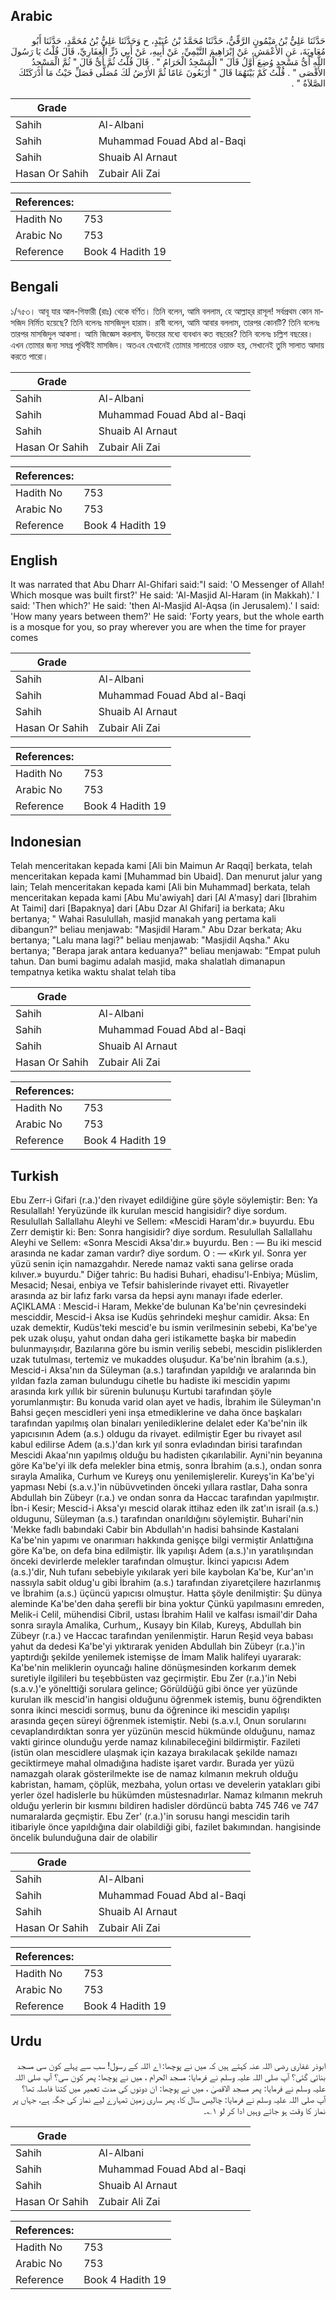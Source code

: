 ## Arabic


<div dir="rtl" lang="ar" style={{fontSize:'larger',backgroundColor:'#f8f9fa',padding:20}}>
حَدَّثَنَا عَلِيُّ بْنُ مَيْمُونٍ الرَّقِّيُّ، حَدَّثَنَا مُحَمَّدُ بْنُ عُبَيْدٍ، ح وَحَدَّثَنَا عَلِيُّ بْنُ مُحَمَّدٍ، حَدَّثَنَا أَبُو مُعَاوِيَةَ، عَنِ الأَعْمَشِ، عَنْ إِبْرَاهِيمَ التَّيْمِيِّ، عَنْ أَبِيهِ، عَنْ أَبِي ذَرٍّ الْغِفَارِيِّ، قَالَ قُلْتُ يَا رَسُولَ اللَّهِ أَىُّ مَسْجِدٍ وُضِعَ أَوَّلُ قَالَ ‏"‏ الْمَسْجِدُ الْحَرَامُ ‏"‏ ‏.‏ قَالَ قُلْتُ ثُمَّ أَىٌّ قَالَ ‏"‏ ثُمَّ الْمَسْجِدُ الأَقْصَى ‏"‏ ‏.‏ قُلْتُ كَمْ بَيْنَهُمَا قَالَ ‏"‏ أَرْبَعُونَ عَامًا ثُمَّ الأَرْضُ لَكَ مُصَلًّى فَصَلِّ حَيْثُ مَا أَدْرَكَتْكَ الصَّلاَةُ ‏"‏ ‏.‏
</div>
<div style={{backgroundColor:'#f8f9fa',padding:20, marginBottom: 10}}><table> <thead> <tr> <th>Grade</th> <th></th> </tr> </thead> <tbody> <tr><td>Sahih</td><td>Al-Albani</td></tr><tr><td>Sahih</td><td>Muhammad Fouad Abd al-Baqi</td></tr><tr><td>Sahih</td><td>Shuaib Al Arnaut</td></tr><tr><td>Hasan Or Sahih</td><td>Zubair Ali Zai</td></tr></tbody></table><table> <thead> <tr> <th>References:</th> <th></th> </tr> </thead> <tbody><tr><td>Hadith No</td><td>753</td></tr><tr><td>Arabic No</td><td>753</td></tr><tr><td>Reference</td><td>Book 4 Hadith 19</td></tr></tbody></table></div>

## Bengali


<div dir="ltr" lang="bn" style={{fontSize:'larger',backgroundColor:'#f8f9fa',padding:20}}>
১/৭৫৩। আবূ যার আল-গিফারী (রাঃ) থেকে বর্ণিত। তিনি বলেন, আমি বললাম, হে আল্লাহ্‌র রাসূল! সর্বপ্রথম কোন মাসজিদ নির্মিত হয়েছে? তিনি বলেনঃ মাসজিদুল হারাম। রাবী বলেন, আমি আবার বললাম, তারপর কোনটি? তিনি বলেনঃ তারপর মাসজিদুল আকসা। আমি জিজ্ঞেস করলাম, উভয়ের মধ্যে ব্যবধান কত বছরের? তিনি বলেনঃ চল্লিশ বছরের। এখন তোমার জন্য সমগ্র পৃথিবীই মাসজিদ। অতএব যেখানেই তোমার সালাতের ওয়াক্ত হয়, সেখানেই তুমি সালাত আদায় করতে পারো।
</div>
<div style={{backgroundColor:'#f8f9fa',padding:20, marginBottom: 10}}><table> <thead> <tr> <th>Grade</th> <th></th> </tr> </thead> <tbody> <tr><td>Sahih</td><td>Al-Albani</td></tr><tr><td>Sahih</td><td>Muhammad Fouad Abd al-Baqi</td></tr><tr><td>Sahih</td><td>Shuaib Al Arnaut</td></tr><tr><td>Hasan Or Sahih</td><td>Zubair Ali Zai</td></tr></tbody></table><table> <thead> <tr> <th>References:</th> <th></th> </tr> </thead> <tbody><tr><td>Hadith No</td><td>753</td></tr><tr><td>Arabic No</td><td>753</td></tr><tr><td>Reference</td><td>Book 4 Hadith 19</td></tr></tbody></table></div>

## English


<div dir="ltr" lang="en" style={{fontSize:'larger',backgroundColor:'#f8f9fa',padding:20}}>
It was narrated that Abu Dharr Al-Ghifari said:"I said: 'O Messenger of Allah! Which mosque was built first?' He said: 'Al-Masjid Al-Haram (in Makkah).' I said: 'Then which?' He said: 'then Al-Masjid Al-Aqsa (in Jerusalem).' I said: 'How many years between them?' He said: 'Forty years, but the whole earth is a mosque for you, so pray wherever you are when the time for prayer comes
</div>
<div style={{backgroundColor:'#f8f9fa',padding:20, marginBottom: 10}}><table> <thead> <tr> <th>Grade</th> <th></th> </tr> </thead> <tbody> <tr><td>Sahih</td><td>Al-Albani</td></tr><tr><td>Sahih</td><td>Muhammad Fouad Abd al-Baqi</td></tr><tr><td>Sahih</td><td>Shuaib Al Arnaut</td></tr><tr><td>Hasan Or Sahih</td><td>Zubair Ali Zai</td></tr></tbody></table><table> <thead> <tr> <th>References:</th> <th></th> </tr> </thead> <tbody><tr><td>Hadith No</td><td>753</td></tr><tr><td>Arabic No</td><td>753</td></tr><tr><td>Reference</td><td>Book 4 Hadith 19</td></tr></tbody></table></div>

## Indonesian


<div dir="ltr" lang="id" style={{fontSize:'larger',backgroundColor:'#f8f9fa',padding:20}}>
Telah menceritakan kepada kami [Ali bin Maimun Ar Raqqi] berkata, telah menceritakan kepada kami [Muhammad bin Ubaid]. Dan menurut jalur yang lain; Telah menceritakan kepada kami [Ali bin Muhammad] berkata, telah menceritakan kepada kami [Abu Mu'awiyah] dari [Al A'masy] dari [Ibrahim At Taimi] dari [Bapaknya] dari [Abu Dzar Al Ghifari] ia berkata; Aku bertanya; " Wahai Rasulullah, masjid manakah yang pertama kali dibangun?" beliau menjawab: "Masjidil Haram." Abu Dzar berkata; Aku bertanya; "Lalu mana lagi?" beliau menjawab: "Masjidil Aqsha." Aku bertanya; "Berapa jarak antara keduanya?" beliau menjawab: "Empat puluh tahun. Dan bumi bagimu adalah masjid, maka shalatlah dimanapun tempatnya ketika waktu shalat telah tiba
</div>
<div style={{backgroundColor:'#f8f9fa',padding:20, marginBottom: 10}}><table> <thead> <tr> <th>Grade</th> <th></th> </tr> </thead> <tbody> <tr><td>Sahih</td><td>Al-Albani</td></tr><tr><td>Sahih</td><td>Muhammad Fouad Abd al-Baqi</td></tr><tr><td>Sahih</td><td>Shuaib Al Arnaut</td></tr><tr><td>Hasan Or Sahih</td><td>Zubair Ali Zai</td></tr></tbody></table><table> <thead> <tr> <th>References:</th> <th></th> </tr> </thead> <tbody><tr><td>Hadith No</td><td>753</td></tr><tr><td>Arabic No</td><td>753</td></tr><tr><td>Reference</td><td>Book 4 Hadith 19</td></tr></tbody></table></div>

## Turkish


<div dir="ltr" lang="tr" style={{fontSize:'larger',backgroundColor:'#f8f9fa',padding:20}}>
Ebu Zerr-i Gifari (r.a.)'den rivayet edildiğine güre şöyle söylemiştir: Ben: Ya Resulallah! Yeryüzünde ilk kurulan mescid hangisidir? diye sordum. Resulullah Sallallahu Aleyhi ve Sellem: «Mescidi Haram'dır.» buyurdu. Ebu Zerr demiştir ki: Ben: Sonra hangisidir? diye sordum. Resulullah Sallallahu Aleyhi ve Sellem: «Sonra Mescidi Aksa'dır.» buyurdu. Ben : — Bu iki mescid arasında ne kadar zaman vardır? diye sordum. O : — «Kırk yıl. Sonra yer yüzü senin için namazgahdır. Nerede namaz vakti sana gelirse orada kılıver.» buyurdu." Diğer tahric: Bu hadisi Buhari, ehadisu'l-Enbiya; Müslim, Mesacid; Nesai, enbiya ve Tefsir bahislerinde rivayet etti. Rivayetler arasında az bir lafız farkı varsa da hepsi aynı manayı ifade ederler. AÇIKLAMA : Mescid-i Haram, Mekke'de bulunan Ka'be'nin çevresindeki mesciddir, Mescid-i Aksa ise Kudüs şehrindeki meşhur camidir. Aksa: En uzak demektir, Kudüs'teki mescid'e bu ismin verilmesinin sebebi, Ka'be'ye pek uzak oluşu, yahut ondan daha geri istikamette başka bir mabedin bulunmayışıdır, Bazılarına göre bu ismin veriliş sebebi, mescidin pisliklerden uzak tutulması, tertemiz ve mukaddes oluşudur. Ka'be'nin İbrahim (a.s.), Mescid-i Aksa'nın da Süleyman (a.s.) tarafından yapıldığı ve aralarında bin yıldan fazla zaman bulundugu cihetle bu hadiste iki mescidin yapımı arasında kırk yıllık bir sürenin bulunuşu Kurtubi tarafından şöyle yorumlanmıştır: Bu konuda varid olan ayet ve hadis, İbrahim ile Süleyman'ın Bahsi geçen mescidIeri yeni inşa etmediklerine ve daha önce başkaları tarafından yapılmış olan binaları yenilediklerine delalet eder Ka'be'nin ilk yapıcısının Adem (a.s.) oldugu da rivayet. edilmiştir Eger bu rivayet asıl kabul edilirse Adem (a.s.)'dan kırk yıl sonra evladından birisi tarafından Mescidi Akaa'nın yapılmış olduğu bu hadisten çıkarılabilir. Ayni'nin beyanına göre Ka'be'yi ilk defa melekler bina etmiş, sonra İbrahim (a.s.), ondan sonra sırayla Amalika, Curhum ve Kureyş onu yenilemişlerelir. Kureyş'in Ka'be'yi yapması Nebi (s.a.v.)'in nübüvvetinden önceki yıllara rastlar, Daha sonra Abdullah bin Zübeyr (r.a.) ve ondan sonra da Haccac tarafından yapılmıştır. İbn-i Kesir; Mescid-i Aksa'yı mescid olarak ittihaz eden ilk zat'ın israil (a.s.) oldugunu, Süleyman (a.s.) tarafından onarıldığını söylemiştir. Buhari'nin 'Mekke fadlı babındaki Cabir bin Abdullah'ın hadisi bahsinde Kastalani Ka'be'nin yapımı ve onarımıarı hakkında genişçe bilgi vermiştir Anlattığına göre Ka'be, on defa bina edilmiştir. İlk yapılışı Adem (a.s.)'ın yaratılışından önceki devirlerde melekler tarafından olmuştur. İkinci yapıcısı Adem (a.s.)'dir, Nuh tufanı sebebiyle yıkılarak yeri bile kaybolan Ka'be, Kur'an'ın nassıyla sabit oldug'u gibi İbrahim (a.s.) tarafından ziyaretçilere hazırlanmış ve İbrahim (a.s.) üçüncü yapıcısı olmuştur. Hatta şöyle denilmiştir: Şu dünya aleminde Ka'be'den daha şerefli bir bina yoktur Çünkü yapılmasını emreden, Melik-i Celil, mühendisi Cibril, ustası İbrahim Halil ve kalfası ismail'dir Daha sonra sırayla Amalika, Curhum,, Kusayy bin Kilab, Kureyş, Abdullah bin Zübeyr (r.a.) ve Haccac tarafından yenilenmiştir. Harun Reşid veya babası yahut da dedesi Ka'be'yi yıktırarak yeniden Abdullah bin Zübeyr (r.a.)'in yaptırdığı şekilde yenilemek istemişse de İmam Malik halifeyi uyararak: Ka'be'nin meliklerin oyuncağı haline dönüşmesinden korkarım demek suretiyle ilgilileri bu teşebbüsten vaz geçirmiştir. Ebu Zer (r.a.)'in Nebi (s.a.v.)'e yönelttiği sorulara gelince; Görüldüğü gibi önce yer yüzünde kurulan ilk mescid'in hangisi olduğunu öğrenmek istemiş, bunu öğrendikten sonra ikinci mescidi sormuş, bunu da öğrenince iki mescidin yapılışı arasında geçen süreyi öğrenmek istemiştir. Nebi (s.a.v.l, Onun sorularını cevaplandırdıktan sonra yer yüzünün mescid hükmünde olduğunu, namaz vakti girince olunduğu yerde namaz kılınabileceğini bildirmiştir. Fazileti (istün olan mescidlere ulaşmak için kazaya bırakılacak şekilde namazı geciktirmeye mahal olmadığına hadiste işaret vardır. Burada yer yüzü namazgah olarak gösterilmekte ise de namaz kılmanın mekruh olduğu kabristan, hamam, çöplük, mezbaha, yolun ortası ve develerin yatakları gibi yerler özel hadislerle bu hükümden müstesnadırlar. Namaz kılmanın mekruh olduğu yerlerin bir kısmını bildiren hadisler dördüncü babta 745 746 ve 747 numaralarda geçmiştir. Ebu Zer' (r.a.)'in sorusu hangi mescidin tarih itibariyle önce yapıldığına dair olabildiği gibi, fazilet bakımından. hangisinde öncelik bulunduğuna dair de olabilir
</div>
<div style={{backgroundColor:'#f8f9fa',padding:20, marginBottom: 10}}><table> <thead> <tr> <th>Grade</th> <th></th> </tr> </thead> <tbody> <tr><td>Sahih</td><td>Al-Albani</td></tr><tr><td>Sahih</td><td>Muhammad Fouad Abd al-Baqi</td></tr><tr><td>Sahih</td><td>Shuaib Al Arnaut</td></tr><tr><td>Hasan Or Sahih</td><td>Zubair Ali Zai</td></tr></tbody></table><table> <thead> <tr> <th>References:</th> <th></th> </tr> </thead> <tbody><tr><td>Hadith No</td><td>753</td></tr><tr><td>Arabic No</td><td>753</td></tr><tr><td>Reference</td><td>Book 4 Hadith 19</td></tr></tbody></table></div>

## Urdu


<div dir="rtl" lang="ur" style={{fontSize:'larger',backgroundColor:'#f8f9fa',padding:20}}>
ابوذر غفاری رضی اللہ عنہ کہتے ہیں کہ میں نے پوچھا: اے اللہ کے رسول! سب سے پہلے کون سی مسجد بنائی گئی؟ آپ صلی اللہ علیہ وسلم نے فرمایا: مسجد الحرام ، میں نے پوچھا: پھر کون سی؟ آپ صلی اللہ علیہ وسلم نے فرمایا: پھر مسجد الاقصیٰ ، میں نے پوچھا: ان دونوں کی مدت تعمیر میں کتنا فاصلہ تھا؟ آپ صلی اللہ علیہ وسلم نے فرمایا: چالیس سال کا، پھر ساری زمین تمہارے لیے نماز کی جگہ ہے، جہاں پر نماز کا وقت ہو جائے وہیں ادا کر لو ۱؎۔
</div>
<div style={{backgroundColor:'#f8f9fa',padding:20, marginBottom: 10}}><table> <thead> <tr> <th>Grade</th> <th></th> </tr> </thead> <tbody> <tr><td>Sahih</td><td>Al-Albani</td></tr><tr><td>Sahih</td><td>Muhammad Fouad Abd al-Baqi</td></tr><tr><td>Sahih</td><td>Shuaib Al Arnaut</td></tr><tr><td>Hasan Or Sahih</td><td>Zubair Ali Zai</td></tr></tbody></table><table> <thead> <tr> <th>References:</th> <th></th> </tr> </thead> <tbody><tr><td>Hadith No</td><td>753</td></tr><tr><td>Arabic No</td><td>753</td></tr><tr><td>Reference</td><td>Book 4 Hadith 19</td></tr></tbody></table></div>